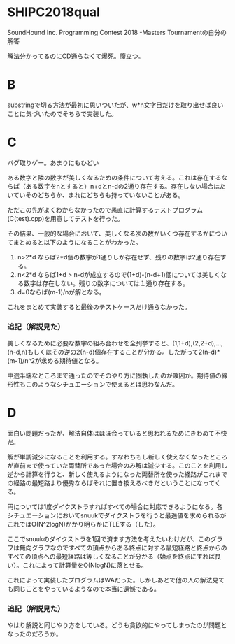 # SHIPC2018qual
SoundHound Inc. Programming Contest 2018 -Masters Tournamentの自分の解答

解法分かってるのにCD通らなくて爆死。腹立つ。

# B
substringで切る方法が最初に思いついたが、w*n文字目だけを取り出せば良いことに気づいたのでそちらで実装した。

# C
バグ取りゲー。あまりにもひどい

ある数字と隣の数字が美しくなるための条件について考える。これは存在するならば（ある数字をnとすると）n+dとn-dの2通り存在する。存在しない場合はたいていそのどちらか、まれにどちらも持っていないことがある。

ただこの先がよくわからなかったので愚直に計算するテストプログラム(C(test).cpp)を用意してテストを行った。

その結果、一般的な場合において、美しくなる次の数がいくつ存在するかについてまとめると以下のようになることがわかった。

1. n>2\*d ならば2*d個の数字が1通りしか存在せず、残りの数字は2通り存在する。
2. n<2\*d ならば1+d > n-dが成立するので(1+d)-(n-d+1)個については美しくなる数字は存在しない。残りの数字については１通り存在する。
3. d=0ならば(m-1)/nが解となる。

これをまとめて実装すると最後のテストケースだけ通らなかった。

### 追記（解説見た）
美しくなるために必要な数字の組み合わせを全列挙すると、(1,1+d),(2,2+d),...,(n-d,n)もしくはその逆の2(n-d)個存在することが分かる。したがって2(n-d)*(m-1)/n^2が求める期待値となる。

中途半端なところまで通ったのでそのやり方に固執したのが敗因か。期待値の線形性もこのようなシチュエーションで使えるとは思わなんだ。

# D
面白い問題だったが、解法自体はほぼ合っていると思われるためにきわめて不快だ。

解が単調減少になることを利用する。すなわちもし新しく使えなくなったところが直前まで使っていた両替所であった場合のみ解は減少する。このことを利用し逆から計算を行うと、新しく使えるようになった両替所を使った経路がこれまでの経路の最短路より優秀ならばそれに置き換えるべきだということになってくる。

円については1度ダイクストラすればすべての場合に対応できるようになる。各シチュエーションにおいてsnuukでダイクストラを行うと最適値を求められるがこれではO(N^2logN)かかり明らかにTLEする（した）。

ここでsnuukのダイクストラを1回で済ます方法を考えたいわけだが、このグラフは無向グラフなのですべての頂点からある終点に対する最短経路と終点からのすべての頂点への最短経路は等しくなることが分かる（始点を終点にすれば良い）。これによって計算量をO(NlogN)に落とせる。

これによって実装したプログラムはWAだった。しかしあとで他の人の解法見ても同じことをやっているようなので本当に遺憾である。

### 追記（解説見た）
やはり解説と同じやり方をしている。どうも貪欲的にやってしまったのが問題となったのだろうか。